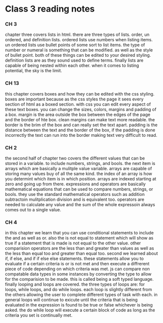 # Class 3 reading notes

### CH 3
chapter three covers lists in html. there are three types of lists. order, un ordered, and definition lists. ordered lists use numbers when listing items. un ordered lists use bullet points of some sort to list items. the type of number or numeral is something that can be modified. as well as the style of bullet point. both of these things can be edited to your desired styling. definition lists are as they sound used to define terms. finally lists are capable of being nested within each other. when it comes to listing potential, the sky is the limit. 

### CH 13
this chapter covers boxes and how they can be edited with the css styling. boxes are important because as the css styles the page it sees every section of html as a boxed section. with css you can edit every aspect of these text boxes. you can change the sizes, colors, margins and padding of a box. margin is the area outside the box between the edges of the page and the border of hte box. clean margins can make text more readable. the border is the brim of the box and can really set the text apart. padding is the distance between the text and the border of the box, if the padding is done incorrectly the text can run into the border making text very difficult to read. 

### CH 2
the second half of chapter two covers the different values that can be stored in a variable. to include numbers, strings, and bools. the next item is arrays which are basically a mulitple value variable. arrays are capable of storing many values buy of all the same kind. the index of an array is how you determint which item is in which position. arrays are indexed starting at zero and going up from there. expressions and operators are basically mathematical equations that can be used to compare numbers, strings, or bools. they use the standard mathematical operators such as addition subtractoin mulitplication division and is equivalent too. operators are needed to calculate any value and the sum of the whole expressoin always comes out to a single value. 

### CH 4
in this chapter we learn that you can use conditional statements to include the and as well as or. also the is not equal to statement which will show as true if a statement that is made is not equal to the other value. other comparision operators are the less than and greater than values as well as the less than equal too and greater than equal too. second we learned about if, if else, and if if else else statements. these statements allow you to evaluate if a certain criteria is or is not met and then execute a diffrerent piece of code depending on which criteria was met. js can compare non compatable data types in some instances by converting the type to allow for the comparision to be made. this is called being a soft typed language. finally looping and loops are covered. the three types of loops are: for loops, while loops, and do while loops. each loop is slightly different from the others allowing the user to complete different types of task with each. in general loops will continue to exicute until the criteria that is being evaluated in the expression is found to be true or false whichever is being asked. the do while loop will execute a certain block of code as long as the criteria you set is continually met. 